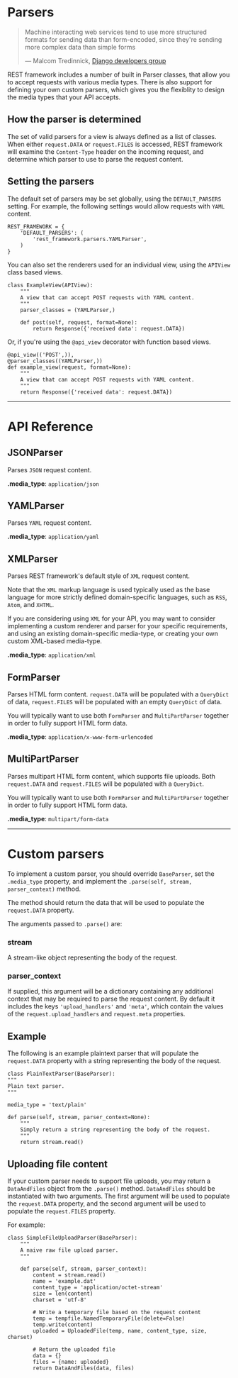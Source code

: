 <a class="github" href="parsers.py"></a>

# Parsers

> Machine interacting web services tend to use more
structured formats for sending data than form-encoded, since they're
sending more complex data than simple forms
>
> &mdash; Malcom Tredinnick, [Django developers group][cite]

REST framework includes a number of built in Parser classes, that allow you to accept requests with various media types.  There is also support for defining your own custom parsers, which gives you the flexiblity to design the media types that your API accepts.

## How the parser is determined

The set of valid parsers for a view is always defined as a list of classes.  When either `request.DATA` or `request.FILES` is accessed, REST framework will examine the `Content-Type` header on the incoming request, and determine which parser to use to parse the request content.

## Setting the parsers

The default set of parsers may be set globally, using the `DEFAULT_PARSERS` setting.  For example, the following settings would allow requests with `YAML` content.

    REST_FRAMEWORK = {
        'DEFAULT_PARSERS': (
            'rest_framework.parsers.YAMLParser',
        )
    }

You can also set the renderers used for an individual view, using the `APIView` class based views.

    class ExampleView(APIView):
        """
        A view that can accept POST requests with YAML content.
        """
        parser_classes = (YAMLParser,)

        def post(self, request, format=None):
            return Response({'received data': request.DATA})

Or, if you're using the `@api_view` decorator with function based views.

    @api_view(('POST',)),
    @parser_classes((YAMLParser,))
    def example_view(request, format=None):
        """
        A view that can accept POST requests with YAML content.
        """
        return Response({'received data': request.DATA})

---

# API Reference

## JSONParser

Parses `JSON` request content.

**.media_type**: `application/json`

## YAMLParser

Parses `YAML` request content.

**.media_type**: `application/yaml`

## XMLParser

Parses REST framework's default style of `XML` request content.

Note that the `XML` markup language is used typically used as the base language for more strictly defined domain-specific languages, such as `RSS`, `Atom`, and `XHTML`.

If you are considering using `XML` for your API, you may want to consider implementing a custom renderer and parser for your specific requirements, and using an existing domain-specific media-type, or creating your own custom XML-based media-type.

**.media_type**: `application/xml`

## FormParser

Parses HTML form content.  `request.DATA` will be populated with a `QueryDict` of data, `request.FILES` will be populated with an empty `QueryDict` of data.

You will typically want to use both `FormParser` and `MultiPartParser` together in order to fully support HTML form data.

**.media_type**: `application/x-www-form-urlencoded`

## MultiPartParser

Parses multipart HTML form content, which supports file uploads.  Both `request.DATA` and `request.FILES` will be populated with a `QueryDict`.

You will typically want to use both `FormParser` and `MultiPartParser` together in order to fully support HTML form data.

**.media_type**: `multipart/form-data`

---

# Custom parsers

To implement a custom parser, you should override `BaseParser`, set the `.media_type` property, and implement the `.parse(self, stream, parser_context)` method.

The method should return the data that will be used to populate the `request.DATA` property.

The arguments passed to `.parse()` are:

### stream

A stream-like object representing the body of the request.

### parser_context

If supplied, this argument will be a dictionary containing any additional context that may be required to parse the request content.  By default it includes the keys `'upload_handlers'` and `'meta'`, which contain the values of the `request.upload_handlers` and `request.meta` properties.

## Example

The following is an example plaintext parser that will populate the `request.DATA` property with a string representing the body of the request. 

    class PlainTextParser(BaseParser):
    """
    Plain text parser.
    """

    media_type = 'text/plain'

    def parse(self, stream, parser_context=None):
        """
        Simply return a string representing the body of the request.
        """
        return stream.read()

## Uploading file content

If your custom parser needs to support file uploads, you may return a `DataAndFiles` object from the `.parse()` method.  `DataAndFiles` should be instantiated with two arguments.  The first argument will be used to populate the `request.DATA` property, and the second argument will be used to populate the `request.FILES` property.

For example:

    class SimpleFileUploadParser(BaseParser):
        """
        A naive raw file upload parser.
        """

        def parse(self, stream, parser_context):
            content = stream.read()
            name = 'example.dat'
            content_type = 'application/octet-stream'
            size = len(content)
            charset = 'utf-8'

            # Write a temporary file based on the request content
            temp = tempfile.NamedTemporaryFile(delete=False)
            temp.write(content)
            uploaded = UploadedFile(temp, name, content_type, size, charset)

            # Return the uploaded file
            data = {}
            files = {name: uploaded}
            return DataAndFiles(data, files)

[cite]: https://groups.google.com/d/topic/django-developers/dxI4qVzrBY4/discussion
